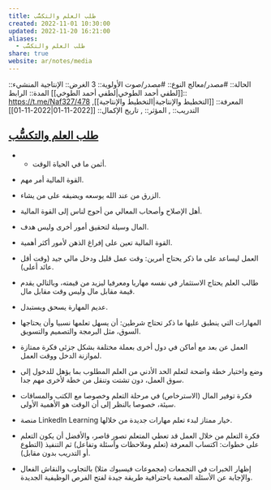 ```yaml
---
title: طلب العلم والتكسُّب
created: 2022-11-01 10:30:00
updated: 2022-11-20 16:21:00
aliases:
  - طلب العلم والتكسُّب
share: true
website: ar/notes/media
---
```


الحالة:: #مصدر/معالج
النوع:: #مصدر/صوت
اﻷولوية:: 3
الغرض:: الإنتاجية
المنشيء:: [[لطفي أحمد الطوخي|لطفي أحمد الطوخي]]
المدة::
الرابط:: <https://t.me/Naf327/478>
المعرفة:: [[التخطيط واﻹنتاجية|التخطيط واﻹنتاجية]],
التدريب:: ,
المؤثر:: ,
تاريخ اﻹكمال:: [[2022-11-01|2022-11-01]]

## [طلب العلم والتكسُّب](https://t.me/Naf327/478)

- - أثمن ما في الحياة الوقت.

- القوة المالية أمر مهم.

- الزرق من عند الله يوسعه ويضيقه على من يشاء.

- أهل الإصلاح وأصحاب المعالي من أحوج لناس إلى القوة المالية.

- المال وسيلة لتحقيق أمور أخرى وليس هدف.

- القوة المالية تعين على إفراغ الذهن لأمور أكثر أهمية.

- العمل ليساعد على ما ذكر يحتاج أمرين: وقت عمل قليل ودخل مالي جيد (وقت أقل عائد أعلى).

- طالب العلم يحتاج الاستثمار في نفسه مهاريا ومعرفيا ليزيد من قيمته، وبالتالي يقدم قيمة مقابل مال وليس وقت مقابل مال.

- عديم المهارة يسحق ويستبدل.

- المهارات التي ينطبق عليها ما ذكر تحتاج شرطين: أن يسهل تعلمها نسبيا وأن يحتاجها السوق، مثل البرمجة والتصميم والتسويق.

- العمل عن بعد مع أماكن في دول أخرى بعملة مختلفة بشكل جزئى فكرة ممتازة لموازنة الدخل ووقت العمل.

- وضع واختيار خطة واضحة لتعلم الحد الأدني من العلم المطلوب بما يؤهل للدخول إلى سوق العمل، دون تشتت وتنقل من خطة لأخرى مهم جدا.

- فكرة توفير المال (الاسترخاص) في مرحلة التعلم وخصوصا مع الكتب والمساقات سيئة، خصوصا بالنظر إلى أن الوقت هو الأهمية الأولى.

- منصة LinkedIn Learning خيار ممتاز لبدء تعلم مهارات جديدة من خلالها.

- فكرة التعلم من خلال العمل قد تعطي المتعلم تصور قاصر، والأفضل أن يكون التعلم على خطوات: اكتساب المعرفة (تعلم وملاحظات وأسئلة وتفاعل) ثم التنفيذ (التطوع أو التدريب بدون مقابل).

- إظهار الخبرات في التجمعات (مجموعات فيسبوك مثلا) بالتجاوب والنقاش الفعال والإجابة عن الأسئلة الصعبة باحترافية طريقة جيدة لفتح الفرص الوظيفية الجديدة.
